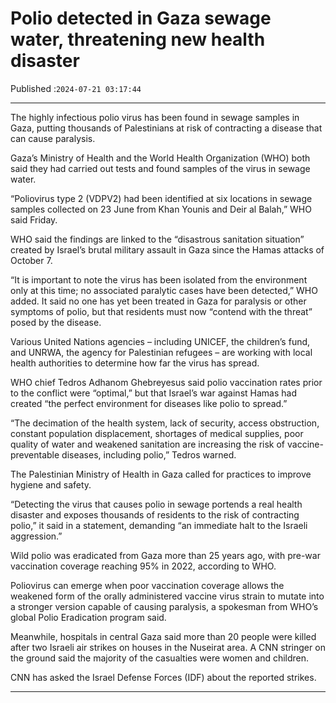 # Polio detected in Gaza sewage water, threatening new health disaster

Published :`2024-07-21 03:17:44`

---

The highly infectious polio virus has been found in sewage samples in Gaza, putting thousands of Palestinians at risk of contracting a disease that can cause paralysis.

Gaza’s Ministry of Health and the World Health Organization (WHO) both said they had carried out tests and found samples of the virus in sewage water.

“Poliovirus type 2 (VDPV2) had been identified at six locations in sewage samples collected on 23 June from Khan Younis and Deir al Balah,” WHO said Friday.

WHO said the findings are linked to the “disastrous sanitation situation” created by Israel’s brutal military assault in Gaza since the Hamas attacks of October 7.

“It is important to note the virus has been isolated from the environment only at this time; no associated paralytic cases have been detected,” WHO added. It said no one has yet been treated in Gaza for paralysis or other symptoms of polio, but that residents must now “contend with the threat” posed by the disease.

Various United Nations agencies – including UNICEF, the children’s fund, and UNRWA, the agency for Palestinian refugees – are working with local health authorities to determine how far the virus has spread.

WHO chief Tedros Adhanom Ghebreyesus said polio vaccination rates prior to the conflict were “optimal,” but that Israel’s war against Hamas had created “the perfect environment for diseases like polio to spread.”

“The decimation of the health system, lack of security, access obstruction, constant population displacement, shortages of medical supplies, poor quality of water and weakened sanitation are increasing the risk of vaccine-preventable diseases, including polio,” Tedros warned.

The Palestinian Ministry of Health in Gaza called for practices to improve hygiene and safety.

“Detecting the virus that causes polio in sewage portends a real health disaster and exposes thousands of residents to the risk of contracting polio,” it said in a statement, demanding “an immediate halt to the Israeli aggression.”

Wild polio was eradicated from Gaza more than 25 years ago, with pre-war vaccination coverage reaching 95% in 2022, according to WHO.

Poliovirus can emerge when poor vaccination coverage allows the weakened form of the orally administered vaccine virus strain to mutate into a stronger version capable of causing paralysis, a spokesman from WHO’s global Polio Eradication program said.

Meanwhile, hospitals in central Gaza said more than 20 people were killed after two Israeli air strikes on houses in the Nuseirat area. A CNN stringer on the ground said the majority of the casualties were women and children.

CNN has asked the Israel Defense Forces (IDF) about the reported strikes.

---

